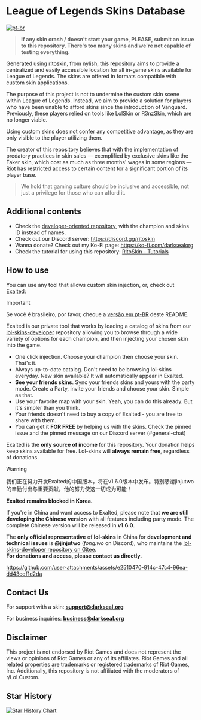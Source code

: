# League of Legends Skins Database

[![pt-br](https://img.shields.io/badge/lang-pt--br-green.svg)](https://github.com/koobzaar/lol-skins/blob/master/README.pt-br.md)

> **If any skin crash / doesn't start your game, PLEASE, submit an issue to this repository. There's too many skins and we're not capable of testing everything.**

Generated using [ritoskin](https://github.com/nylish/ritoskin), from [nylish](https://github.com/nylish), this repository aims to provide a centralized and easily accessible location for all in-game skins available for League of Legends. The skins are offered in formats compatible with custom skin applications.

The purpose of this project is not to undermine the custom skin scene within League of Legends. Instead, we aim to provide a solution for players who have been unable to afford skins since the introduction of Vanguard. Previously, these players relied on tools like LolSkin or R3nzSkin, which are no longer viable.

Using custom skins does not confer any competitive advantage, as they are only visible to the player utilizing them.

The creator of this repository believes that with the implementation of predatory practices in skin sales — exemplified by exclusive skins like the Faker skin, which cost as much as three months' wages in some regions — Riot has restricted access to certain content for a significant portion of its player base.

> We hold that gaming culture should be inclusive and accessible, not just a privilege for those who can afford it.

## Additional contents

- Check the [developer-oriented repository](https://github.com/darkseal-org/lol-skins-developer), with the champion and skins ID instead of names.
- Check out our Discord server: https://discord.gg/ritoskin
- Wanna donate? Check out my Ko-Fi page: https://ko-fi.com/darksealorg
- Check the tutorial for using this repository: [RitoSkin - Tutorials](https://www.youtube.com/playlist?list=PLmfRqBUHwQjJKuxoVOiocEoJPi8SnJSRG)

## How to use

You can use any tool that allows custom skin injection, or, check out [Exalted](https://ko-fi.com/darksealorg):


> [!IMPORTANT]
> Se você é brasileiro, por favor, cheque a [versão em pt-BR](https://github.com/koobzaar/lol-skins/blob/master/README.pt-br.md) deste README.


Exalted is our private tool that works by loading a catalog of skins from our [lol-skins-developer](https://github.com/darkseal-org/lol-skins-developer) repository allowing you to browse through a wide variety of options for each champion, and then injecting your chosen skin into the game.

- One click injection. Choose your champion then choose your skin. That's it.
- Always up-to-date catalog. Don't need to be browsing lol-skins everyday. New skin available? It will automatically appear in Exalted.
- **See your friends skins**. Sync your friends skins and yours with the party mode. Create a Party, invite your friends and choose your skin. Simple as that.
- Use your favorite map with your skin. Yeah, you can do this already. But it's simpler than you think.
- Your friends doesn't need to buy a copy of Exalted - you are free to share with them.
- You can get it **FOR FREE** by helping us with the skins. Check the pinned issue and the pinned message on our Discord server (#general-chat)

Exalted is the **only source of income** for this repository. Your donation helps keep skins available for free. Lol-skins will **always remain free**, regardless of donations.

> [!WARNING]  
> 我们正在努力开发Exalted的中国版本，将在v1.6.0版本中发布。特别感谢jinjutwo的辛勤付出与重要贡献，他的努力使这一切成为可能！
>  
> **Exalted remains blocked in Korea.**  
>  
> If you're in China and want access to Exalted, please note that **we are still developing the Chinese version** with all features including party mode. The complete Chinese version will be released in **v1.6.0**.
>  
> The **only official representative** of **lol-skins** in China for **development and technical issues** is **@jinjutwo** (*fong.wo* on Discord), who maintains the [lol-skins-developer repository on Gitee](https://gitee.com/jinjutwo/lol-skins-developer).  
> **For donations and access, please contact us directly.**

https://github.com/user-attachments/assets/e2510470-914c-47c4-96ea-dd43cdf1d2da



## Contact Us  
For support with a skin: **support@darkseal.org**  

For business inquiries: **business@darkseal.org**

## Disclaimer

This project is not endorsed by Riot Games and does not represent the views or opinions of Riot Games or any of its affiliates. Riot Games and all related properties are trademarks or registered trademarks of Riot Games, Inc. Additionally, this repository is not affiliated with the moderators of r/LoLCustom.

## Star History

<a href="https://star-history.com/#koobzaar/lol-skins&Date">
 <picture>
   <source media="(prefers-color-scheme: dark)" srcset="https://api.star-history.com/svg?repos=koobzaar/lol-skins&type=Date&theme=dark" />
   <source media="(prefers-color-scheme: light)" srcset="https://api.star-history.com/svg?repos=koobzaar/lol-skins&type=Date" />
   <img alt="Star History Chart" src="https://api.star-history.com/svg?repos=koobzaar/lol-skins&type=Date" />
 </picture>
</a>
